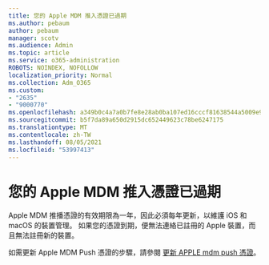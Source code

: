 ```yaml
---
title: 您的 Apple MDM 推入憑證已過期
ms.author: pebaum
author: pebaum
manager: scotv
ms.audience: Admin
ms.topic: article
ms.service: o365-administration
ROBOTS: NOINDEX, NOFOLLOW
localization_priority: Normal
ms.collection: Adm_O365
ms.custom:
- "2635"
- "9000770"
ms.openlocfilehash: a349b0c4a7a0b7fe8e28ab0ba107ed16cccf81638544a5009e93fab66094fac4
ms.sourcegitcommit: b5f7da89a650d2915dc652449623c78be6247175
ms.translationtype: MT
ms.contentlocale: zh-TW
ms.lasthandoff: 08/05/2021
ms.locfileid: "53997413"
---
```

# <a name="your-apple-mdm-push-certificate-has-expired"></a>您的 Apple MDM 推入憑證已過期

Apple MDM 推播憑證的有效期限為一年，因此必須每年更新，以維護 iOS 和 macOS 的裝置管理。 如果您的憑證到期，便無法連絡已註冊的 Apple 裝置，而且無法註冊新的裝置。

如需更新 Apple MDM Push 憑證的步驟，請參閱 [更新 APPLE mdm push 憑證](https://docs.microsoft.com/intune/apple-mdm-push-certificate-get#renew-apple-mdm-push-certificate)。